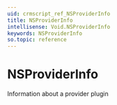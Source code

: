 ```yaml
---
uid: crmscript_ref_NSProviderInfo
title: NSProviderInfo
intellisense: Void.NSProviderInfo
keywords: NSProviderInfo
so.topic: reference
---
```


# NSProviderInfo

Information about a provider plugin
